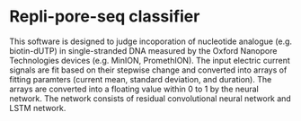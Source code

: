 # Repli-pore-seq classifier
This software is designed to judge incoporation of nucleotide analogue (e.g. biotin-dUTP) in single-stranded DNA measured by the Oxford Nanopore Technologies devices (e.g. MinION, PromethION). The input electric current signals are fit based on their stepwise change and converted into arrays of fitting paramters (current mean, standard deviation, and duration). The arrays are converted into a floating value within 0 to 1 by the neural network. The network consists of residual convolutional neural network and LSTM network.
